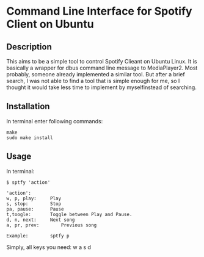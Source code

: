 # Command Line Interface for Spotify Client on Ubuntu

## Description
This aims to be a simple tool to control Spotify Clieant on Ubuntu Linux. It is basically a wrapper for dbus command line message to MediaPlayer2.
Most probably, someone already implemented a similar tool. But after a brief search, I was not able to find a tool that is simple enough for me, so I thought it would take less time to implement by myselfinstead of searching.

## Installation
In terminal enter following commands:

	make
	sudo make install

## Usage
In terminal: 

	$ sptfy 'action'

	'action':	
	w, p, play:		Play
	s, stop:		Stop
	pa, pause:		Pause
	t,toogle:		Toggle between Play and Pause.
	d, n, next:		Next song
	a, pr, prev:		Previous song

	Example:		sptfy p

Simply, all keys you need:	w a s d 